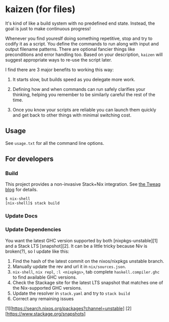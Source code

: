 # kaizen (for files)

It's kind of like a build system with no predefined end state.
Instead, the goal is just to make continuous progress!

Whenever you find youreslf doing something repetitive, stop and try to codify
it as a script. You define the commands to run along with input and output
filename patterns. There are optional fancier things like preconditions and
error handling too. Based on your description, `kaizen` will suggest
appropriate ways to re-use the script later.

I find there are 3 major benefits to working this way:

1. It starts slow, but builds speed as you delegate more work.

2. Defining how and when commands can run safely clarifies your thinking,
   helping you remember to be similarly careful the rest of the time.

3. Once you know your scripts are reliable you can launch them quickly
   and get back to other things with minimal switching cost.

## Usage

See `usage.txt` for all the command line options.

## For developers

### Build

This project provides a non-invasive Stack+Nix integration.
See [the Tweag blog](https://www.tweag.io/blog/2022-06-02-haskell-stack-nix-shell/) for details.

```shell
$ nix-shell
[nix-shell]$ stack build
```

### Update Docs

### Update Dependencies

You want the latest GHC version supported by both [nixpkgs-unstable][1] and a Stack LTS [snapshot][2].
It can be a little tricky because Niv is broken(?), so I update like this:

1. Find the hash of the latest commit on the nixos/nixpkgs unstable branch.
2. Manually update the rev and url it in `nix/sources.json`.
3. `nix-shell`, `nix repl`, `:l <nixpkgs>`, tab complete `haskell.compiler.ghc`<tab> to find available GHC versions.
5. Check the Stackage site for the latest LTS snapshot that matches one of the Nix-supported GHC versions.
6. Update the resolver in `stack.yaml` and try to `stack build`
7. Correct any remaining issues

[1][https://search.nixos.org/packages?channel=unstable]
[2][https://www.stackage.org/snapshots]
